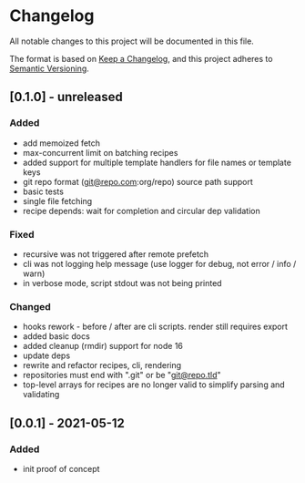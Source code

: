 # Changelog
All notable changes to this project will be documented in this file.

The format is based on [Keep a Changelog](https://keepachangelog.com/en/1.0.0/),
and this project adheres to [Semantic Versioning](https://semver.org/spec/v2.0.0.html).

<!-- 
## [version] - date
### Added
### Fixed
### Changed
### Removed
-->

## [0.1.0] - unreleased
### Added
 - add memoized fetch
 - max-concurrent limit on batching recipes
 - added support for multiple template handlers for file names or template keys
 - git repo format (git@repo.com:org/repo) source path support
 - basic tests
 - single file fetching
 - recipe depends: wait for completion and circular dep validation
### Fixed
 - recursive was not triggered after remote prefetch
 - cli was not logging help message (use logger for debug, not error / info / warn)
 - in verbose mode, script stdout was not being printed
### Changed
 - hooks rework - before / after are cli scripts. render still requires export
 - added basic docs
 - added cleanup (rmdir) support for node 16
 - update deps
 - rewrite and refactor recipes, cli, rendering
 - repositories must end with ".git" or be "git@repo.tld"
 - top-level arrays for recipes are no longer valid to simplify parsing and validating


## [0.0.1] - 2021-05-12
### Added
- init proof of concept
